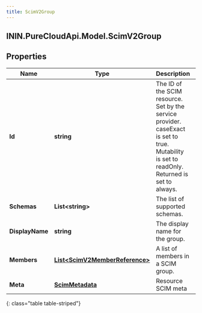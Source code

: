 ```yaml
---
title: ScimV2Group
---
```

## ININ.PureCloudApi.Model.ScimV2Group

## Properties

|Name | Type | Description | Notes|
|------------ | ------------- | ------------- | -------------|
| **Id** | **string** | The ID of the SCIM resource. Set by the service provider. caseExact is set to true. Mutability is set to readOnly. Returned is set to always. | [optional] |
| **Schemas** | **List&lt;string&gt;** | The list of supported schemas. | [optional] |
| **DisplayName** | **string** | The display name for the group. | [optional] |
| **Members** | [**List&lt;ScimV2MemberReference&gt;**](ScimV2MemberReference.html) | A list of members in a SCIM group. | [optional] |
| **Meta** | [**ScimMetadata**](ScimMetadata.html) | Resource SCIM meta | [optional] |
{: class="table table-striped"}


